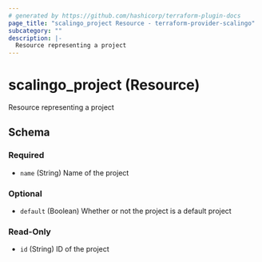 ```yaml
---
# generated by https://github.com/hashicorp/terraform-plugin-docs
page_title: "scalingo_project Resource - terraform-provider-scalingo"
subcategory: ""
description: |-
  Resource representing a project
---
```


# scalingo_project (Resource)

Resource representing a project



<!-- schema generated by tfplugindocs -->
## Schema

### Required

- `name` (String) Name of the project

### Optional

- `default` (Boolean) Whether or not the project is a default project

### Read-Only

- `id` (String) ID of the project
